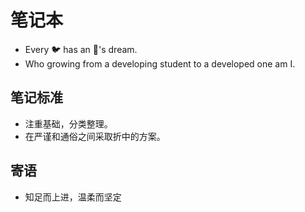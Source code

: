 # 笔记本

- Every 🐦 has an 🦅's dream.
- Who growing from a developing student to a developed one am I.

## 笔记标准

- 注重基础，分类整理。
- 在严谨和通俗之间采取折中的方案。

## 寄语

- 知足而上进，温柔而坚定


